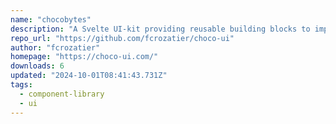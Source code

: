 ```yaml
---
name: "chocobytes"
description: "A Svelte UI-kit providing reusable building blocks to implement your own UI components and headless classes"
repo_url: "https://github.com/fcrozatier/choco-ui"
author: "fcrozatier"
homepage: "https://choco-ui.com/"
downloads: 6
updated: "2024-10-01T08:41:43.731Z"
tags: 
  - component-library
  - ui
---
```

